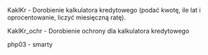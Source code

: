 KaklKr - Dorobienie kalkulatora kredytowego (podać kwotę, ile lat i oprocentowanie, liczyć miesięczną ratę).

KaklKr_ochr - Dorobienie ochrony dla kalkulatora kredytowego

php03 - smarty
